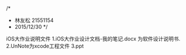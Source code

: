 
/*
 * 林友松 21551154
 * 2015/12/30
 */

iOS大作业说明文件
1.iOS大作业设计文档-我的笔记.docx 为软件设计说明书.
2.UnNote为xcode工程文件
3.ppt